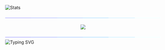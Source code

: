 <img style="height: 270; width: 100%;" alt="Stats"
  src="https://github-readme-stats.vercel.app/api?username=daniel-skliphosovsky&layout=compact&hide_border=true&theme=github_dark&show_icons=true&count_private=true&include_all_commits=true&custom_title=Stats&rank_icon=github&hide_title=true&bg_color=00000000">

<img src="./assets/separator.gif">

<p align="center">
  <img src="https://skillicons.dev/icons?i=cs,github,visualstudio,vscode,postman,bash" height="70" style="vertical-align: middle;" />
</p>

<img src="./assets/separator.gif">

<img src="https://readme-typing-svg.herokuapp.com?font=Fira+Code&pause=900&color=00F7BF&width=530&height=40&lines=.NET,+C%23;MAUI,+WPF;GIT,+GITHUB;VISUAL+STUDIO,+VISUAL+STUDIO+CODE;TERMINAL" alt="Typing SVG" style="vertical-align: middle;">

